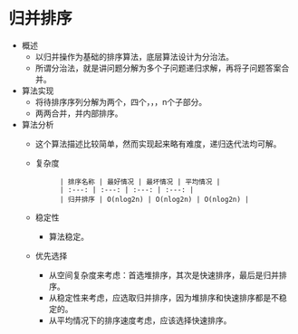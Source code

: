 # 归并排序
- 概述
	- 以归并操作为基础的排序算法，底层算法设计为分治法。
	- 所谓分治法，就是讲问题分解为多个子问题递归求解，再将子问题答案合并。
- 算法实现
	- 将待排序序列分解为两个，四个，，，n个子部分。
	- 两两合并，并内部排序。
- 算法分析
	- 这个算法描述比较简单，然而实现起来略有难度，递归迭代法均可解。
	- 复杂度

				| 排序名称 | 最好情况 | 最坏情况 | 平均情况 |
				| :---: | :---: | :---: | :---: |
				| 归并排序 | O(nlog2n) | O(nlog2n) | O(nlog2n) |
	- 稳定性
		- 算法稳定。
	- 优先选择
		- 从空间复杂度来考虑：首选堆排序，其次是快速排序，最后是归并排序。
		- 从稳定性来考虑，应选取归并排序，因为堆排序和快速排序都是不稳定的。
		- 从平均情况下的排序速度考虑，应该选择快速排序。